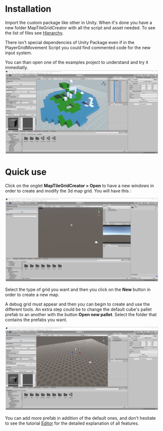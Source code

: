 # Installation

Import the custom package like other in Unity.
When it's done you have a new folder MapTileGridCreator with all the script and asset needed. To see the list of files see [Hierarchy](./4.Hierarchy.md).

There isn't special dependencies of Unity Package even if in the PlayerGridMovement Script you could find commented code for the new input system.

You can than open one of the examples project to understand and try it immediatly. 
![](img/unity.png)

# Quick use 

Click on the onglet **MapTileGridCreator > Open** to have a new windows in order to create and modify the 3d map grid. You will have this :

![](img/blank.png)

Select the type of grid you want and then you click on the **New** button in order to create a new map.

A debug grid must appear and then you can begin to create and use the different tools.
An extra step could be to change the default cube's pallet prefab to an another with the button **Open new pallet**. Select the folder that contains the prefabs you want.

![](img/start.png)

You can add more prefab in addition of the default ones, and don't hesitate to see the tutorial [Editor](./Editor.md) for the detailed explanation of all features.